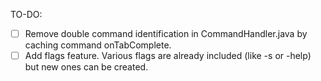TO-DO:
- [ ] Remove double command identification in CommandHandler.java by caching command onTabComplete.
- [ ] Add flags feature. Various flags are already included (like -s or -help) but new ones can be created.
